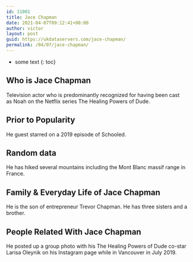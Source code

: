 ```yaml
---
id: 11001
title: Jace Chapman
date: 2021-04-07T09:12:41+00:00
author: victor
layout: post
guid: https://ukdataservers.com/jace-chapman/
permalink: /04/07/jace-chapman/
---
```


* some text
{: toc}


## Who is Jace Chapman



Television actor who is predominantly recognized for having been cast as Noah on the Netflix series The Healing Powers of Dude. 

                
                
                
## Prior to Popularity



He guest starred on a 2019 episode of Schooled.

                
                
                
## Random data



He has hiked several mountains including the Mont Blanc massif range in France. 

                
                
                
## Family & Everyday Life of Jace Chapman



He is the son of entrepreneur Trevor Chapman. He has three sisters and a brother.

                
                
                
## People Related With Jace Chapman



He posted up a group photo with his The Healing Powers of Dude co-star Larisa Oleynik on his Instagram page while in Vancouver in July 2019.

                
              
            
          
          
          